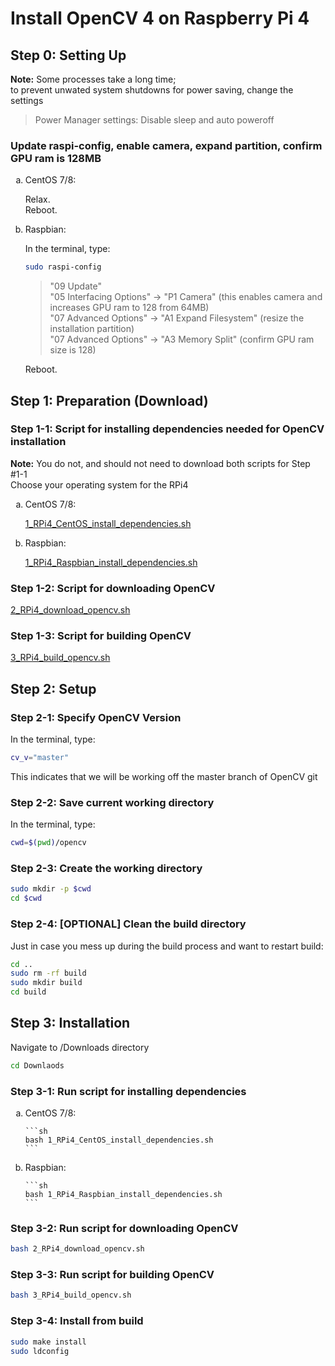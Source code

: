 
# Install OpenCV 4 on Raspberry Pi 4
## Step 0: Setting Up
**Note:** Some processes take a long time;  
to prevent unwated system shutdowns for power saving, change the settings
> Power Manager settings: Disable sleep and auto poweroff

### Update raspi-config, enable camera, expand partition, confirm GPU ram is 128MB

<ol type="a">
  <li>CentOS 7/8:  
  
  Relax.  
  Reboot.
    
  <li>Raspbian:  
  
  In the terminal, type:
  ```sh
  sudo raspi-config
  ```
  > "09 Update"  
  > "05 Interfacing Options" -> "P1 Camera" (this enables camera and increases GPU ram to 128 from 64MB)  
  > "07 Advanced Options" -> "A1 Expand Filesystem" (resize the installation partition)  
  > "07 Advanced Options" -> "A3 Memory Split" (confirm GPU ram size is 128)  
  
  Reboot.
</ol>


## Step 1: Preparation (Download)
### Step 1-1: Script for installing dependencies needed for OpenCV installation
**Note:** You do not, and should not need to download both scripts for Step #1-1  
Choose your operating system for the RPi4  
<ol type="a">
  <li>CentOS 7/8:  
    
[1_RPi4_CentOS_install_dependencies.sh](1_RPi4_CentOS_install_dependencies.sh)  </li>
  <li>Raspbian:  

[1_RPi4_Raspbian_install_dependencies.sh](1_RPi4_Raspbian_install_dependencies.sh)</li>
</ol>

### Step 1-2: Script for downloading OpenCV
[2_RPi4_download_opencv.sh](2_RPi4_download_opencv.sh)

### Step 1-3: Script for building OpenCV
[3_RPi4_build_opencv.sh](3_RPi4_build_opencv.sh)

## Step 2: Setup

### Step 2-1: Specify OpenCV Version
In the terminal, type:
```sh
cv_v="master"
```
This indicates that we will be working off the master branch of OpenCV git

### Step 2-2: Save current working directory
In the terminal, type:
```sh
cwd=$(pwd)/opencv
```

### Step 2-3: Create the working directory
```sh
sudo mkdir -p $cwd
cd $cwd
```

### Step 2-4: [OPTIONAL] Clean the build directory
Just in case you mess up during the build process and want to restart build:
```sh
cd ..
sudo rm -rf build
sudo mkdir build
cd build
```

## Step 3: Installation
Navigate to /Downloads directory
```sh
cd Downlaods
```

### Step 3-1: Run script for installing dependencies
<ol type="a">
  <li>CentOS 7/8:  
    
    ```sh
    bash 1_RPi4_CentOS_install_dependencies.sh
    ```
    
  <li>Raspbian:  
    
    ```sh
    bash 1_RPi4_Raspbian_install_dependencies.sh
    ```  

</ol>

### Step 3-2: Run script for downloading OpenCV
```sh
bash 2_RPi4_download_opencv.sh
```

### Step 3-3: Run script for building OpenCV
```sh
bash 3_RPi4_build_opencv.sh
```

### Step 3-4: Install from build
```sh
sudo make install
sudo ldconfig
```



